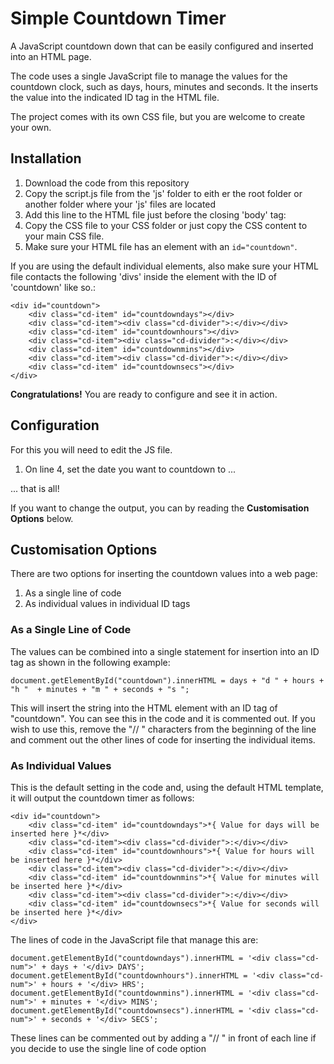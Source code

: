 # Simple Countdown Timer
A JavaScript countdown down that can be easily configured and inserted into an HTML page.

The code uses a single JavaScript file to manage the values for the countdown clock, such as days, hours, minutes and seconds.
It the inserts the value into the indicated ID tag in the HTML file.

The project comes with its own CSS file, but you are welcome to create your own.

## Installation
1. Download the code from this repository
2. Copy the script.js file from the 'js' folder to eith er the root folder or another folder where your 'js' files are located
3. Add this line to the HTML file just before the closing 'body' tag:
	<script type='text/javascript' src='path/to/your/js/script.js'></script>
4. Copy the CSS file to your CSS folder or just copy the CSS content to your main CSS file.
5. Make sure your HTML file has an element with an `id="countdown"`.

If you are using the default individual elements, also make sure your HTML file contacts the following 'divs' inside the element with the ID of 'countdown' like so.:

	<div id="countdown">
		<div class="cd-item" id="countdowndays"></div>
		<div class="cd-item"><div class="cd-divider">:</div></div>
		<div class="cd-item" id="countdownhours"></div>
		<div class="cd-item"><div class="cd-divider">:</div></div>
		<div class="cd-item" id="countdownmins"></div>
		<div class="cd-item"><div class="cd-divider">:</div></div>
		<div class="cd-item" id="countdownsecs"></div>
	</div>

**Congratulations!** You are ready to configure and see it in action.

## Configuration
For this you will need to edit the JS file.
1. On line 4, set the date you want to countdown to ...

... that is all!

If you want to change the output, you can by reading the **Customisation Options** below.

## Customisation Options
There are two options for inserting the countdown values into a web page:

1. As a single line of code
2. As individual values in individual ID tags 

### As a Single Line of Code
The values can be combined into a single statement for insertion into an ID tag as shown in the following example:

    document.getElementById("countdown").innerHTML = days + "d " + hours + "h "  + minutes + "m " + seconds + "s ";

This will insert the string into the HTML element with an ID tag of "countdown".
You can see this in the code and it is commented out.
If you wish to use this, remove the "// " characters from the beginning of the line and comment out the other lines of code for inserting the individual items.

### As Individual Values
This is the default setting in the code and, using the default HTML template, it will output the countdown timer as follows:

	<div id="countdown">
		<div class="cd-item" id="countdowndays">*{ Value for days will be inserted here }*</div>
		<div class="cd-item"><div class="cd-divider">:</div></div>
		<div class="cd-item" id="countdownhours">*{ Value for hours will be inserted here }*</div>
		<div class="cd-item"><div class="cd-divider">:</div></div>
		<div class="cd-item" id="countdownmins">*{ Value for minutes will be inserted here }*</div>
		<div class="cd-item"><div class="cd-divider">:</div></div>
		<div class="cd-item" id="countdownsecs">*{ Value for seconds will be inserted here }*</div>
	</div>

The lines of code in the JavaScript file that manage this are:

	document.getElementById("countdowndays").innerHTML = '<div class="cd-num">' + days + '</div> DAYS';
    document.getElementById("countdownhours").innerHTML = '<div class="cd-num">' + hours + '</div> HRS';
    document.getElementById("countdownmins").innerHTML = '<div class="cd-num">' + minutes + '</div> MINS';
    document.getElementById("countdownsecs").innerHTML = '<div class="cd-num">' + seconds + '</div> SECS';

These lines can be commented out by adding a "// " in front of each line if you decide to use the single line of code option
